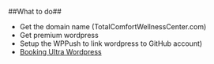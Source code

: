 ##What to do##

* Get the domain name (TotalComfortWellnessCenter.com)
* Get premium wordpress
* Setup the WPPush to link wordpress to GitHub account)
* <a href ="https://www.youtube.com/watch?v=gZRzY6monLU&list=PL5mzJZ6OX_2KXt3rpMx2AsP7CFoLtMfTE">Booking Ultra Wordpress</a>

